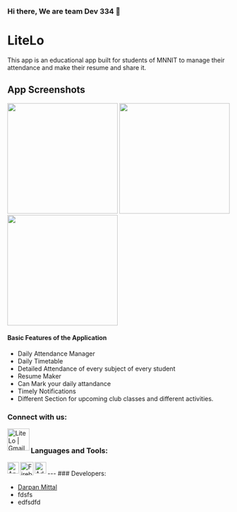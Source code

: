 ### Hi there, We are team Dev 334  👋

# LiteLo
This app is an educational app built for students of MNNIT to manage their attendance and make their resume and share it.

## App Screenshots
<img src="https://user-images.githubusercontent.com/59697798/97751369-33f82e80-1b18-11eb-85f8-006aae54b175.jpg" width="250" heigth="500">            <img src="https://user-images.githubusercontent.com/59697798/97751425-4f633980-1b18-11eb-9f79-a3cc812ffad1.jpg" width="250" heigth="500">           <img src="https://user-images.githubusercontent.com/59697798/97751561-846f8c00-1b18-11eb-8b6c-8ed72f2260a7.jpg" width="250" heigth="500">


#### Basic Features of the Application
- Daily Attendance Manager
- Daily Timetable
- Detailed Attendance of every subject of every student 
- Resume Maker
- Can Mark your daily attandance
- Timely Notifications
- Different Section for upcoming club classes and different activities.


### Connect with us:

[<img align="left" alt="LiteLo | Gmail" width="50px" src="https://www.mailpoet.com/wp-content/uploads/2016/05/gmail-logo-6.png" />][email]
<br />

### Languages and Tools:

<img align="left" alt="Android Studio Code" width="26px" src="https://upload.wikimedia.org/wikipedia/commons/thumb/3/34/Android_Studio_icon.svg/1200px-Android_Studio_icon.svg.png" />
<img align="left" alt="Firebase" width="30px" src="https://cdn4.iconfinder.com/data/icons/google-i-o-2016/512/google_firebase-2-512.png" />
<img align="left" alt="Adobe Xd" width="26px" src="https://th.bing.com/th/id/OIP.RQyL11tOAHuc356gv8HnngAAAA?pid=Api&rs=1" /> 
 <br />
 ---
### Developers:

- [Darpan Mittal][darpan]
- fdsfs
- edfsdfd


<br />



[email]: mailto:oneon334@gmail.com
[darpan]: https://github.com/darpan1107

